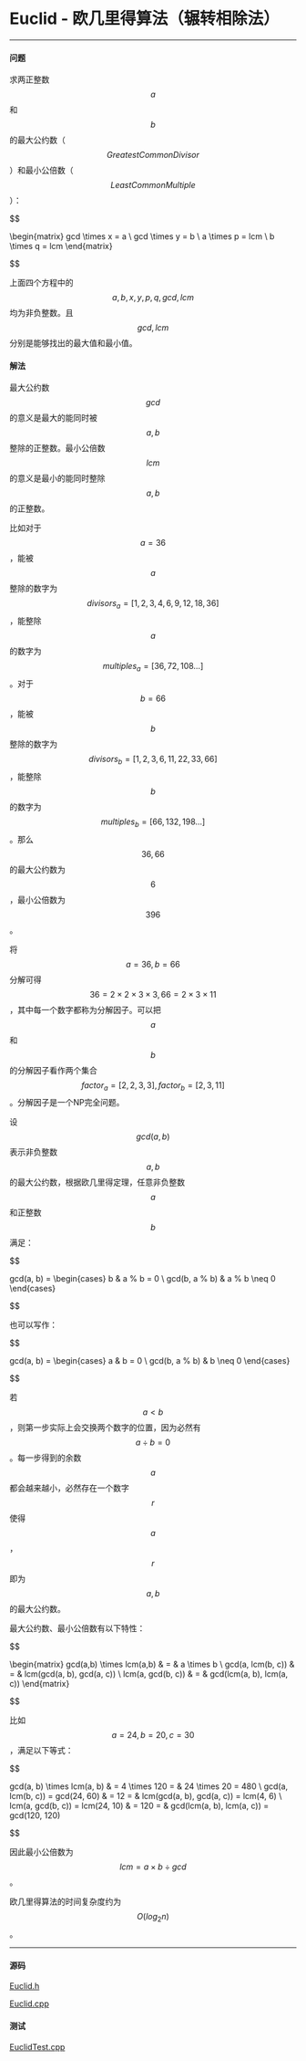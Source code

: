 <script type="text/javascript" src="https://cdnjs.cloudflare.com/ajax/libs/mathjax/2.7.1/MathJax.js?config=TeX-AMS-MML_HTMLorMML"></script>

# Euclid - 欧几里得算法（辗转相除法）

--------

#### 问题

求两正整数$$ a $$和$$ b $$的最大公约数（$$ Greatest Common Divisor $$）和最小公倍数（$$ Least Common Multiple $$）：

$$

\begin{matrix}
gcd \times x = a \\
gcd \times y = b \\
a \times p = lcm \\
b \times q = lcm
\end{matrix}

$$

上面四个方程中的$$ a, b, x, y, p, q, gcd, lcm $$均为非负整数。且$$ gcd, lcm $$分别是能够找出的最大值和最小值。

#### 解法

最大公约数$$ gcd $$的意义是最大的能同时被$$ a, b $$整除的正整数。最小公倍数$$ lcm $$的意义是最小的能同时整除$$ a, b $$的正整数。

比如对于$$ a = 36 $$，能被$$ a $$整除的数字为$$ divisors_{a} = [ 1, 2, 3, 4, 6, 9, 12, 18, 36] $$，能整除$$ a $$的数字为$$ multiples_{a} = [36, 72, 108 \dots] $$。对于$$ b = 66 $$，能被$$ b $$整除的数字为$$ divisors_{b} = [ 1, 2, 3, 6, 11, 22, 33, 66] $$，能整除$$ b $$的数字为$$ multiples_{b} = [66, 132, 198 \dots] $$。那么$$ 36, 66 $$的最大公约数为$$ 6 $$，最小公倍数为$$ 396 $$。

将$$ a = 36, b = 66 $$分解可得$$ 36 = 2 \times 2 \times 3 \times 3, 66 = 2 \times 3 \times 11 $$，其中每一个数字都称为分解因子。可以把$$ a $$和$$ b $$的分解因子看作两个集合$$ factor_{a} = [2, 2, 3, 3], factor_{b} = [2, 3, 11] $$。分解因子是一个NP完全问题。

设$$ gcd(a, b) $$表示非负整数$$ a, b $$的最大公约数，根据欧几里得定理，任意非负整数$$ a $$和正整数$$ b $$满足：

$$

gcd(a, b) =
\begin{cases}
b                   &   a % b = 0   \\
gcd(b, a % b)       &   a % b \neq 0
\end{cases}

$$

也可以写作：

$$

gcd(a, b) =
\begin{cases}
a                   &   b = 0   \\
gcd(b, a % b)       &   b \neq 0
\end{cases}

$$

若$$ a \lt b $$，则第一步实际上会交换两个数字的位置，因为必然有$$ a \div b = 0 $$。每一步得到的余数$$ a % b $$都会越来越小，必然存在一个数字$$ r $$使得$$ a % r = 0 $$，$$ r $$即为$$ a, b $$的最大公约数。

最大公约数、最小公倍数有以下特性：

$$

\begin{matrix}
gcd(a,b) \times lcm(a,b) & = & a \times b           \\
gcd(a, lcm(b, c)) & = & lcm(gcd(a, b), gcd(a, c))   \\
lcm(a, gcd(b, c)) & = & gcd(lcm(a, b), lcm(a, c))
\end{matrix}

$$

比如$$ a = 24, b = 20, c = 30 $$，满足以下等式：

$$

gcd(a, b) \times lcm(a, b)  & = 4 \times 120 = & 24 \times 20 = 480                      \\
gcd(a, lcm(b, c)) = gcd(24, 60) & = 12 = & lcm(gcd(a, b), gcd(a, c)) = lcm(4, 6)        \\
lcm(a, gcd(b, c)) = lcm(24, 10) & = 120 = & gcd(lcm(a, b), lcm(a, c)) = gcd(120, 120)

$$

因此最小公倍数为$$ lcm = a \times b \div gcd $$。

欧几里得算法的时间复杂度约为$$ O(log_2 n) $$。

--------

#### 源码

[Euclid.h](https://github.com/linrongbin16/Way-to-Algorithm/blob/master/src/NumberTheory/Euclid.h)

[Euclid.cpp](https://github.com/linrongbin16/Way-to-Algorithm/blob/master/src/NumberTheory/Euclid.cpp)

#### 测试

[EuclidTest.cpp](https://github.com/linrongbin16/Way-to-Algorithm/blob/master/src/NumberTheory/EuclidTest.cpp)
